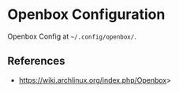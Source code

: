 Openbox Configuration
=====================

Openbox Config at `~/.config/openbox/`.

References
---------

* <https://wiki.archlinux.org/index.php/Openbox>>
